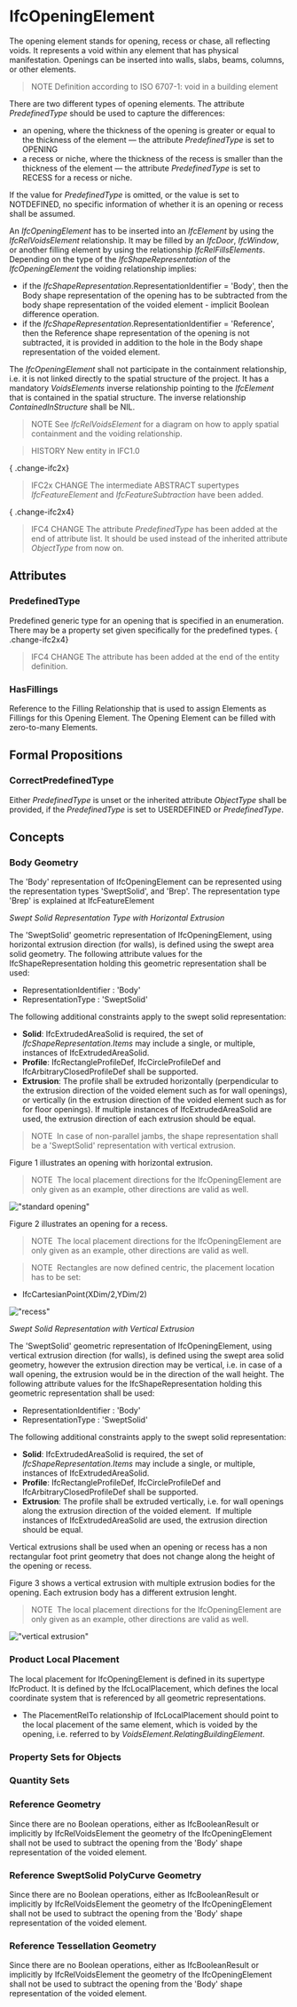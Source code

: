 # IfcOpeningElement

The opening element stands for opening, recess or chase, all reflecting voids. It represents a void within any element that has physical manifestation. Openings can be inserted into walls, slabs, beams, columns, or other elements.

> NOTE  Definition according to ISO 6707-1: void in a building element

There are two different types of opening elements. The attribute _PredefinedType_ should be used to capture the differences:

* an opening, where the thickness of the opening is greater or equal to the thickness of the element &mdash;
  the attribute _PredefinedType_ is set to OPENING
* a recess or niche, where the thickness of the recess is smaller than the thickness of the element  &mdash;
  the attribute  _PredefinedType_ is set to RECESS for a recess or niche.

If the value for _PredefinedType_ is omitted, or the value is set to NOTDEFINED, no specific information of whether it is an opening or recess shall be assumed.

An _IfcOpeningElement_ has to be inserted into an _IfcElement_ by using the _IfcRelVoidsElement_ relationship. It may be filled by an _IfcDoor_, _IfcWindow_, or another filling element by using the relationship _IfcRelFillsElements_. Depending on the type of the _IfcShapeRepresentation_ of the _IfcOpeningElement_ the voiding relationship implies:

*  if the _IfcShapeRepresentation_.RepresentationIdentifier = 'Body', then the Body shape representation of the opening has to be subtracted from the body shape representation of the voided element - implicit Boolean difference operation.
*  if the _IfcShapeRepresentation_.RepresentationIdentifier = 'Reference', then the Reference shape representation of the opening is not subtracted, it is provided in addition to the hole in the Body shape representation of the voided element.

The _IfcOpeningElement_ shall not participate in the containment relationship, i.e. it is not linked directly to the spatial structure of the project. It has a mandatory _VoidsElements_ inverse relationship pointing to the _IfcElement_ that is contained in the spatial structure. The inverse relationship _ContainedInStructure_ shall be NIL.

> NOTE  See _IfcRelVoidsElement_ for a diagram on how to apply spatial containment and the voiding relationship.

> HISTORY  New entity in IFC1.0

{ .change-ifc2x}
> IFC2x CHANGE  The intermediate ABSTRACT supertypes _IfcFeatureElement_ and _IfcFeatureSubtraction_ have been added.

{ .change-ifc2x4}
> IFC4 CHANGE  The attribute _PredefinedType_ has been added at the end of attribute list. It should be used instead of the inherited attribute _ObjectType_ from now on.

## Attributes

### PredefinedType
Predefined generic type for an opening that is specified in an enumeration. There may be a property set given specifically for the predefined types.
{ .change-ifc2x4}
> IFC4 CHANGE The attribute has been added at the end of the entity definition.

### HasFillings
Reference to the Filling Relationship that is used to assign Elements as Fillings for this Opening Element. The Opening Element can be filled with zero-to-many Elements.

## Formal Propositions

### CorrectPredefinedType
Either _PredefinedType_ is unset or the inherited attribute _ObjectType_ shall be provided, if the _PredefinedType_ is set to USERDEFINED or _PredefinedType_.

## Concepts

### Body Geometry

The 'Body' representation of IfcOpeningElement can be represented using the representation types 'SweptSolid', and 'Brep'. The representation type 'Brep' is explained at IfcFeatureElement

_Swept Solid Representation Type with Horizontal
Extrusion_

The 'SweptSolid' geometric representation of IfcOpeningElement, using horizontal extrusion direction (for walls), is defined using the swept area solid geometry. The following attribute values for the IfcShapeRepresentation holding this geometric representation shall be used:

* RepresentationIdentifier : 'Body'
* RepresentationType : 'SweptSolid'

The following additional constraints apply to the swept solid representation:

* **Solid**: IfcExtrudedAreaSolid is required, the set of _IfcShapeRepresentation.Items_ may include a single, or multiple, instances of IfcExtrudedAreaSolid.
* **Profile**: IfcRectangleProfileDef, IfcCircleProfileDef and IfcArbitraryClosedProfileDef shall be supported.
* **Extrusion**: The profile shall be extruded horizontally (perpendicular to the extrusion direction of the voided element such as for wall openings), or vertically (in the extrusion direction of the voided element such as for for floor openings). If multiple instances of IfcExtrudedAreaSolid are used, the extrusion direction of each extrusion should be equal.

> NOTE&nbsp; In case of non-parallel jambs, the shape representation shall be a 'SweptSolid' representation with vertical extrusion.

Figure 1 illustrates an opening with horizontal extrusion.

> NOTE&nbsp; The local placement directions for the IfcOpeningElement are only given as an example, other directions are valid as well.

!["standard opening"](../../../../figures/ifcopeningelement_horizontal-layout1.png "Figure 1 &mdash; Opening with full extrusion")

Figure 2 illustrates an opening for a recess.

> NOTE&nbsp; The local placement directions for the IfcOpeningElement are only given as an example, other directions are valid as well.

> NOTE&nbsp; Rectangles are now defined centric, the placement location has to be set:

* IfcCartesianPoint(XDim/2,YDim/2)

!["recess"](../../../../figures/ifcopeningelement_recess-layout1.png "Figure 2 &mdash; Opening with recess extrusion")

_Swept Solid Representation with Vertical Extrusion_

The 'SweptSolid' geometric representation of IfcOpeningElement, using vertical extrusion direction (for walls), is defined using the swept area solid geometry, however the extrusion direction may be vertical, i.e. in case of a wall opening, the extrusion would be in the direction of the wall height. The following attribute values for the IfcShapeRepresentation holding this geometric representation shall be used:

* RepresentationIdentifier : 'Body'
* RepresentationType : 'SweptSolid'

The following additional constraints apply to the swept solid representation:

* **Solid**: IfcExtrudedAreaSolid is required, the set of _IfcShapeRepresentation.Items_ may include a single, or multiple, instances of IfcExtrudedAreaSolid.
* **Profile**: IfcRectangleProfileDef, IfcCircleProfileDef and IfcArbitraryClosedProfileDef shall be supported.
* **Extrusion**: The profile shall be extruded vertically, i.e. for wall openings along the extrusion direction of the voided element.  If multiple instances of IfcExtrudedAreaSolid are used, the extrusion direction should be equal.

Vertical extrusions shall be used when an opening or recess has a non rectangular foot print geometry that does not change along the height of the opening or recess.

Figure 3 shows a vertical extrusion with multiple extrusion bodies for the opening. Each extrusion body has a different extrusion lenght.

> NOTE&nbsp; The local placement directions for the IfcOpeningElement are only given as an example, other directions are valid as well.

!["vertical extrusion"](../../../../figures/ifcopeningelement_vertical-layout1.png "Figure 3 &mdash; Opening with multiple extrusions")

### Product Local Placement

The local placement for IfcOpeningElement is defined in its supertype IfcProduct. It is defined by the IfcLocalPlacement, which defines the local coordinate system that is referenced by all geometric representations.

* The PlacementRelTo relationship of IfcLocalPlacement should point to the local placement of the same element, which is voided by the opening, i.e. referred to by _VoidsElement.RelatingBuildingElement_.

### Property Sets for Objects



### Quantity Sets



### Reference Geometry

Since there are no Boolean operations, either as IfcBooleanResult or implicitly by IfcRelVoidsElement the geometry of the IfcOpeningElement shall not be used to subtract the opening from the 'Body' shape representation of the voided element.

### Reference SweptSolid PolyCurve Geometry

Since there are no Boolean operations, either as IfcBooleanResult or implicitly by IfcRelVoidsElement the geometry of the IfcOpeningElement shall not be used to subtract the opening from the 'Body' shape representation of the voided element.

### Reference Tessellation Geometry

Since there are no Boolean operations, either as IfcBooleanResult or implicitly by IfcRelVoidsElement the geometry of the IfcOpeningElement shall not be used to subtract the opening from the 'Body' shape representation of the voided element.

